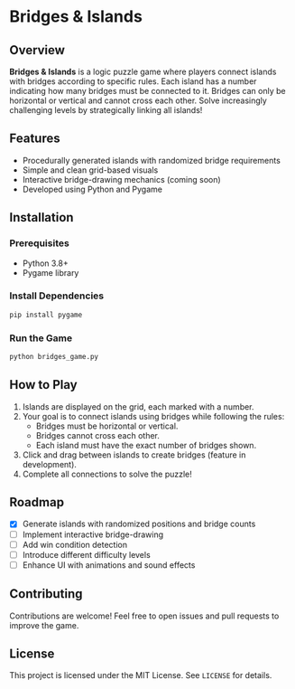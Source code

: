 # Bridges & Islands

## Overview
**Bridges & Islands** is a logic puzzle game where players connect islands with bridges according to specific rules. Each island has a number indicating how many bridges must be connected to it. Bridges can only be horizontal or vertical and cannot cross each other. Solve increasingly challenging levels by strategically linking all islands!

## Features
- Procedurally generated islands with randomized bridge requirements
- Simple and clean grid-based visuals
- Interactive bridge-drawing mechanics (coming soon)
- Developed using Python and Pygame

## Installation
### Prerequisites
- Python 3.8+
- Pygame library
 
### Install Dependencies
```bash
pip install pygame
```

### Run the Game
```bash
python bridges_game.py
```

## How to Play
1. Islands are displayed on the grid, each marked with a number.
2. Your goal is to connect islands using bridges while following the rules:
   - Bridges must be horizontal or vertical.
   - Bridges cannot cross each other.
   - Each island must have the exact number of bridges shown.
3. Click and drag between islands to create bridges (feature in development).
4. Complete all connections to solve the puzzle!

## Roadmap
- [x] Generate islands with randomized positions and bridge counts
- [ ] Implement interactive bridge-drawing
- [ ] Add win condition detection
- [ ] Introduce different difficulty levels
- [ ] Enhance UI with animations and sound effects

## Contributing
Contributions are welcome! Feel free to open issues and pull requests to improve the game.

## License
This project is licensed under the MIT License. See `LICENSE` for details.
